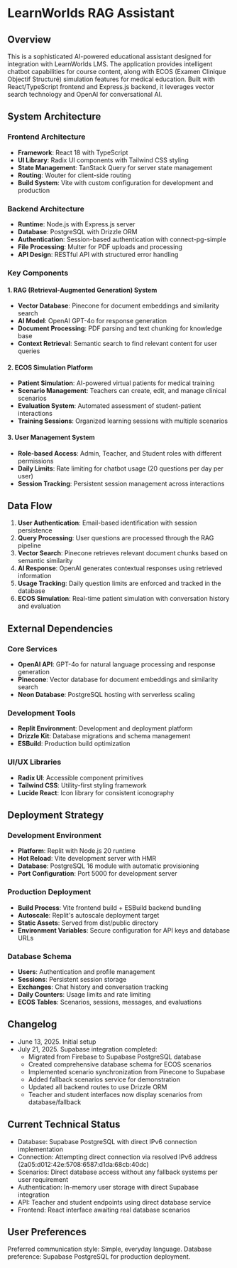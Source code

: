 # LearnWorlds RAG Assistant

## Overview

This is a sophisticated AI-powered educational assistant designed for integration with LearnWorlds LMS. The application provides intelligent chatbot capabilities for course content, along with ECOS (Examen Clinique Objectif Structuré) simulation features for medical education. Built with React/TypeScript frontend and Express.js backend, it leverages vector search technology and OpenAI for conversational AI.

## System Architecture

### Frontend Architecture
- **Framework**: React 18 with TypeScript
- **UI Library**: Radix UI components with Tailwind CSS styling
- **State Management**: TanStack Query for server state management
- **Routing**: Wouter for client-side routing
- **Build System**: Vite with custom configuration for development and production

### Backend Architecture
- **Runtime**: Node.js with Express.js server
- **Database**: PostgreSQL with Drizzle ORM
- **Authentication**: Session-based authentication with connect-pg-simple
- **File Processing**: Multer for PDF uploads and processing
- **API Design**: RESTful API with structured error handling

### Key Components

#### 1. RAG (Retrieval-Augmented Generation) System
- **Vector Database**: Pinecone for document embeddings and similarity search
- **AI Model**: OpenAI GPT-4o for response generation
- **Document Processing**: PDF parsing and text chunking for knowledge base
- **Context Retrieval**: Semantic search to find relevant content for user queries

#### 2. ECOS Simulation Platform
- **Patient Simulation**: AI-powered virtual patients for medical training
- **Scenario Management**: Teachers can create, edit, and manage clinical scenarios
- **Evaluation System**: Automated assessment of student-patient interactions
- **Training Sessions**: Organized learning sessions with multiple scenarios

#### 3. User Management System
- **Role-based Access**: Admin, Teacher, and Student roles with different permissions
- **Daily Limits**: Rate limiting for chatbot usage (20 questions per day per user)
- **Session Tracking**: Persistent session management across interactions

## Data Flow

1. **User Authentication**: Email-based identification with session persistence
2. **Query Processing**: User questions are processed through the RAG pipeline
3. **Vector Search**: Pinecone retrieves relevant document chunks based on semantic similarity
4. **AI Response**: OpenAI generates contextual responses using retrieved information
5. **Usage Tracking**: Daily question limits are enforced and tracked in the database
6. **ECOS Simulation**: Real-time patient simulation with conversation history and evaluation

## External Dependencies

### Core Services
- **OpenAI API**: GPT-4o for natural language processing and response generation
- **Pinecone**: Vector database for document embeddings and similarity search
- **Neon Database**: PostgreSQL hosting with serverless scaling

### Development Tools
- **Replit Environment**: Development and deployment platform
- **Drizzle Kit**: Database migrations and schema management
- **ESBuild**: Production build optimization

### UI/UX Libraries
- **Radix UI**: Accessible component primitives
- **Tailwind CSS**: Utility-first styling framework
- **Lucide React**: Icon library for consistent iconography

## Deployment Strategy

### Development Environment
- **Platform**: Replit with Node.js 20 runtime
- **Hot Reload**: Vite development server with HMR
- **Database**: PostgreSQL 16 module with automatic provisioning
- **Port Configuration**: Port 5000 for development server

### Production Deployment
- **Build Process**: Vite frontend build + ESBuild backend bundling
- **Autoscale**: Replit's autoscale deployment target
- **Static Assets**: Served from dist/public directory
- **Environment Variables**: Secure configuration for API keys and database URLs

### Database Schema
- **Users**: Authentication and profile management
- **Sessions**: Persistent session storage
- **Exchanges**: Chat history and conversation tracking
- **Daily Counters**: Usage limits and rate limiting
- **ECOS Tables**: Scenarios, sessions, messages, and evaluations

## Changelog

- June 13, 2025. Initial setup
- July 21, 2025. Supabase integration completed:
  - Migrated from Firebase to Supabase PostgreSQL database
  - Created comprehensive database schema for ECOS scenarios
  - Implemented scenario synchronization from Pinecone to Supabase
  - Added fallback scenarios service for demonstration
  - Updated all backend routes to use Drizzle ORM
  - Teacher and student interfaces now display scenarios from database/fallback

## Current Technical Status

- Database: Supabase PostgreSQL with direct IPv6 connection implementation
- Connection: Attempting direct connection via resolved IPv6 address (2a05:d012:42e:5708:6587:d1da:68cb:40dc)
- Scenarios: Direct database access without any fallback systems per user requirement
- Authentication: In-memory user storage with direct Supabase integration
- API: Teacher and student endpoints using direct database service
- Frontend: React interface awaiting real database scenarios

## User Preferences

Preferred communication style: Simple, everyday language.
Database preference: Supabase PostgreSQL for production deployment.
